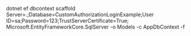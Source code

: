 dotnet ef dbcontext scaffold Server=.;Database=CustomAuthorizationLoginExample;User ID=sa;Password=123;TrustServerCertificate=True; Microsoft.EntityFrameworkCore.SqlServer -o Models -c AppDbContext -f
